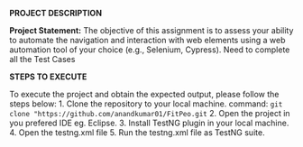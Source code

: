 ************************************************PROJECT DESCRIPTION************************************************

**Project Statement:**
    The objective of this assignment is to assess your ability to automate the navigation and interaction with web elements 
    using a web automation tool of your choice (e.g., Selenium, Cypress). Need to complete all the Test Cases

************************************************STEPS TO EXECUTE************************************************

To execute the project and obtain the expected output, please follow the steps below:
    1. Clone the repository to your local machine.
        command: ```git clone "https://github.com/anandkumar01/FitPeo.git```
    2. Open the project in you prefered IDE eg. Eclipse.
    3. Install TestNG plugin in your local machine.
    4. Open the testng.xml file
    5. Run the testng.xml file as TestNG suite.
